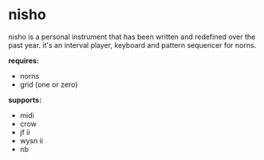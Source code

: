 # nisho

nisho is a personal instrument that has been written and redefined over the past year.
it's an interval player, keyboard and pattern sequencer for norns.

**requires:**

- norns
- grid (one or zero)

**supports:**
- midi
- crow
- jf ii
- wysn ii
- nb


